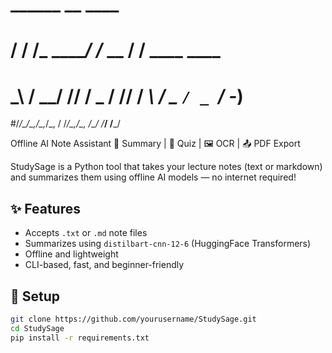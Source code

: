 #   ______          __       ____             
#  / __/ /___ _____/ /_ __  / __/__ ____ ____ 
# _\ \/ __/ // / _  / // / _\ \/ _ `/ _ `/ -_)
#/___/\__/\_,_/\_,_/\_, / /___/\_,_/\_, /\__/ 
                  /___/           /___/      

   Offline AI Note Assistant
📄 Summary | 🧪 Quiz | 🖼 OCR | 📤 PDF Export

StudySage is a Python tool that takes your lecture notes (text or markdown) and summarizes them using offline AI models — no internet required!

## ✨ Features
- Accepts `.txt` or `.md` note files
- Summarizes using `distilbart-cnn-12-6` (HuggingFace Transformers)
- Offline and lightweight
- CLI-based, fast, and beginner-friendly

## 🔧 Setup
```bash
git clone https://github.com/yourusername/StudySage.git
cd StudySage
pip install -r requirements.txt
